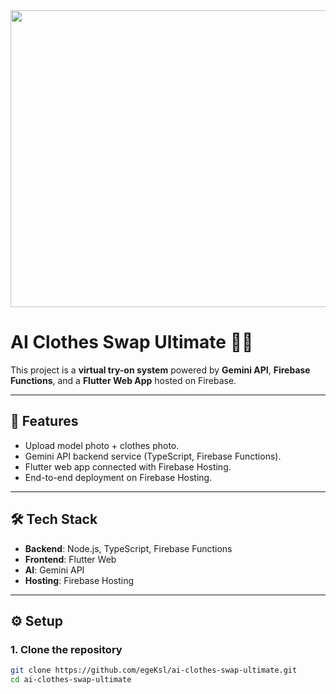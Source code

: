 <div align="center">
<img width="1200" height="475" alt="GHBanner" src="https://github.com/user-attachments/assets/0aa67016-6eaf-458a-adb2-6e31a0763ed6" />
</div>

# AI Clothes Swap Ultimate 👕✨

This project is a **virtual try-on system** powered by **Gemini API**, **Firebase Functions**, and a **Flutter Web App** hosted on Firebase.

---

## 🚀 Features
- Upload model photo + clothes photo.
- Gemini API backend service (TypeScript, Firebase Functions).
- Flutter web app connected with Firebase Hosting.
- End-to-end deployment on Firebase Hosting.

---

## 🛠 Tech Stack
- **Backend**: Node.js, TypeScript, Firebase Functions
- **Frontend**: Flutter Web
- **AI**: Gemini API
- **Hosting**: Firebase Hosting

---

## ⚙️ Setup

### 1. Clone the repository
```bash
git clone https://github.com/egeKsl/ai-clothes-swap-ultimate.git
cd ai-clothes-swap-ultimate
